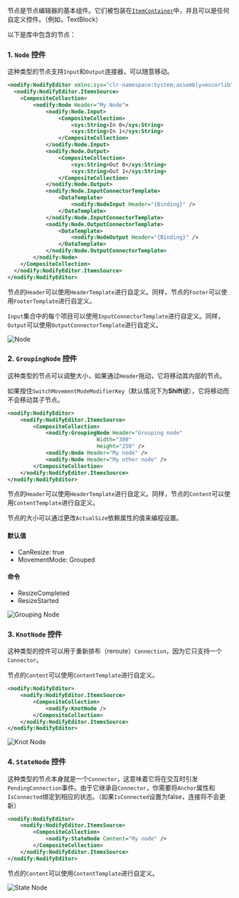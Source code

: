 节点是节点编辑器的基本组件。它们被包装在[`ItemContainer`](项目容器概述)中，并且可以是任何自定义控件。（例如，TextBlock）

以下是库中包含的节点：

### 1. ```Node``` 控件
这种类型的节点支持```Input```和```Output```连接器，可以随意移动。

```xml
<nodify:NodifyEditor xmlns:sys="clr-namespace:System;assembly=mscorlib">
  <nodify:NodifyEditor.ItemsSource>
    <CompositeCollection>
        <nodify:Node Header="My Node">
            <nodify:Node.Input>
                <CompositeCollection>
                    <sys:String>In 0</sys:String>
                    <sys:String>In 1</sys:String>
                </CompositeCollection>
            </nodify:Node.Input>
            <nodify:Node.Output>
                <CompositeCollection>
                    <sys:String>Out 0</sys:String>
                    <sys:String>Out 1</sys:String>
                </CompositeCollection>
            </nodify:Node.Output>
            <nodify:Node.InputConnectorTemplate>
                <DataTemplate>
                    <nodify:NodeInput Header="{Binding}" />
                </DataTemplate>
            </nodify:Node.InputConnectorTemplate>
            <nodify:Node.OutputConnectorTemplate>
                <DataTemplate>
                    <nodify:NodeOutput Header="{Binding}" />
                </DataTemplate>
            </nodify:Node.OutputConnectorTemplate>
        </nodify:Node>
    </CompositeCollection>
  </nodify:NodifyEditor.ItemsSource>
</nodify:NodifyEditor>
```

节点的`Header`可以使用`HeaderTemplate`进行自定义。同样，节点的`Footer`可以使用`FooterTemplate`进行自定义。

`Input`集合中的每个项目可以使用`InputConnectorTemplate`进行自定义。同样，`Output`可以使用`OutputConnectorTemplate`进行自定义。

![Node](https://i.imgur.com/VwAYlX3.gif)

### 2. ```GroupingNode``` 控件

这种类型的节点可以调整大小，如果通过```Header```拖动，它将移动其内部的节点。

如果按住```SwitchMovementModeModifierKey```（默认情况下为**Shift**键），它将移动而不会移动其子节点。

```xml
<nodify:NodifyEditor>
    <nodify:NodifyEditor.ItemsSource>
        <CompositeCollection>
            <nodify:GroupingNode Header="Grouping node"
                            Width="300"
                            Height="250" />            
            <nodify:Node Header="My node" />
            <nodify:Node Header="My other node" />
        </CompositeCollection>
    </nodify:NodifyEditor.ItemsSource>
</nodify:NodifyEditor>
```

节点的`Header`可以使用`HeaderTemplate`进行自定义。同样，节点的`Content`可以使用`ContentTemplate`进行自定义。

节点的大小可以通过更改`ActualSize`依赖属性的值来编程设置。

#### 默认值

* CanResize: true
* MovementMode: Grouped

#### 命令

* ResizeCompleted
* ResizeStarted

![Grouping Node](https://i.imgur.com/HYxt2cs.gif)

### 3. ```KnotNode``` 控件

这种类型的控件可以用于重新排布（reroute）```Connection```，因为它只支持一个```Connector```。

节点的`Content`可以使用`ContentTemplate`进行自定义。

```xml
<nodify:NodifyEditor>
    <nodify:NodifyEditor.ItemsSource>
        <CompositeCollection>
            <nodify:KnotNode />
        </CompositeCollection>
    </nodify:NodifyEditor.ItemsSource>
</nodify:NodifyEditor>
```

![Knot Node](https://i.imgur.com/fMrEqY1.gif)

### 4. ```StateNode``` 控件

这种类型的节点本身就是一个```Connector```，这意味着它将在交互时引发```PendingConnection```事件。由于它继承自`Connector`，你需要将`Anchor`属性和`IsConnected`绑定到相应的状态。（如果`IsConnected`设置为false，连接将不会更新）

```xml
<nodify:NodifyEditor>
    <nodify:NodifyEditor.ItemsSource>
        <CompositeCollection>
            <nodify:StateNode Content="My node" />
        </CompositeCollection>
    </nodify:NodifyEditor.ItemsSource>
</nodify:NodifyEditor>
```

节点的`Content`可以使用`ContentTemplate`进行自定义。

![State Node](https://i.imgur.com/FrI2epL.gif)